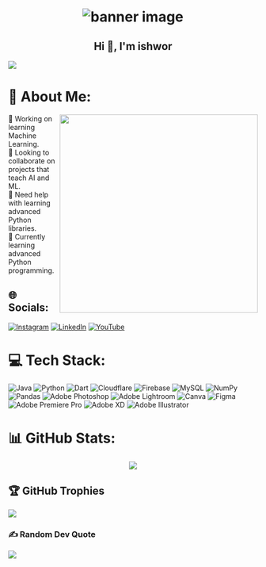 <h1  align="center">
  <img src="https://i.pinimg.com/564x/2d/d0/58/2dd058f0ffca18a8035b58ad986c6df7.jpg" alt="banner image" />
</h1>

<h2 align="center">Hi 👋, I'm ishwor</h2>

[![](https://visitcount.itsvg.in/api?id=ishworrsubedii&icon=1&color=12)](https://visitcount.itsvg.in)




# 💫 About Me:
<img src="https://i.pinimg.com/originals/b2/c1/f4/b2c1f4eb29f7c39ddafb035e41c2150b.png" align="right" width="400" height="400">

🔭 Working on learning  Machine Learning.<br>
👯 Looking to collaborate on projects that teach AI and ML.<br>
🤝 Need help with learning advanced Python libraries.<br>
🌱 Currently learning advanced Python programming.


## 🌐 Socials:
[![Instagram](https://img.shields.io/badge/Instagram-%23E4405F.svg?logo=Instagram&logoColor=white)](https://instagram.com/ig_ishwor) [![LinkedIn](https://img.shields.io/badge/LinkedIn-%230077B5.svg?logo=linkedin&logoColor=white)](https://linkedin.com/in/ishwor-subedi) [![YouTube](https://img.shields.io/badge/YouTube-%23FF0000.svg?logo=YouTube&logoColor=white)](https://youtube.com/@ishwor9092) 

# 💻 Tech Stack:
![Java](https://img.shields.io/badge/java-%23ED8B00.svg?style=plastic&logo=java&logoColor=white) ![Python](https://img.shields.io/badge/python-3670A0?style=plastic&logo=python&logoColor=ffdd54) ![Dart](https://img.shields.io/badge/dart-%230175C2.svg?style=plastic&logo=dart&logoColor=white) ![Cloudflare](https://img.shields.io/badge/Cloudflare-F38020?style=plastic&logo=Cloudflare&logoColor=white) ![Firebase](https://img.shields.io/badge/firebase-%23039BE5.svg?style=plastic&logo=firebase) ![MySQL](https://img.shields.io/badge/mysql-%2300f.svg?style=plastic&logo=mysql&logoColor=white) ![NumPy](https://img.shields.io/badge/numpy-%23013243.svg?style=plastic&logo=numpy&logoColor=white) ![Pandas](https://img.shields.io/badge/pandas-%23150458.svg?style=plastic&logo=pandas&logoColor=white) ![Adobe Photoshop](https://img.shields.io/badge/adobephotoshop-%2331A8FF.svg?style=plastic&logo=adobephotoshop&logoColor=white) ![Adobe Lightroom](https://img.shields.io/badge/Adobe%20Lightroom-31A8FF.svg?style=plastic&logo=Adobe%20Lightroom&logoColor=white) ![Canva](https://img.shields.io/badge/Canva-%2300C4CC.svg?style=plastic&logo=Canva&logoColor=white) 	![Figma](https://img.shields.io/badge/figma-%23F24E1E.svg?style=plastic&logo=figma&logoColor=white) ![Adobe Premiere Pro](https://img.shields.io/badge/Adobe%20Premiere%20Pro-9999FF.svg?style=plastic&logo=Adobe%20Premiere%20Pro&logoColor=white) ![Adobe XD](https://img.shields.io/badge/Adobe%20XD-470137?style=plastic&logo=Adobe%20XD&logoColor=#FF61F6) ![Adobe Illustrator](https://img.shields.io/badge/adobeillustrator-%23FF9A00.svg?style=plastic&logo=adobeillustrator&logoColor=white)
 
# 📊 GitHub Stats:
<div align="center">
<!--   <img src="https://github-readme-stats.vercel.app/api?username=ishworrsubedii&theme=react&hide_border=false&include_all_commits=false&count_private=false" /> -->
  <img src="https://github-readme-streak-stats.herokuapp.com/?user=ishworrsubedii&theme=react&hide_border=false" /><br/>
 


</div>

## 🏆 GitHub Trophies

![](https://github-profile-trophy.vercel.app/?username=ishworrsubedii&theme=onedark&no-frame=true&no-bg=false&margin-w=4)

### ✍️ Random Dev Quote
![](https://quotes-github-readme.vercel.app/api?type=horizontal&theme=dark)




